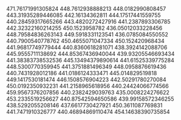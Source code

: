 471.76171991305824
448.7612938888213
448.0182990808457
443.31935289446085
442.16134362811
444.17517441559755
440.28459317665266
443.4820272427916
441.2387893306785
442.32322160214255
450.1523958782
436.05012033228456
448.79584836263143
449.5918331123541
436.0785084550552
440.7900540778762
450.4655071047334
450.152420968434
441.96817749779444
440.8360618281071
438.3924142088706
445.9555711138692
444.85367436940044
439.93205546693434
441.38383738532536
445.13494379890614
441.61525339775284
448.5300770359945
441.3751881496349
448.0958876619436
440.7431928012186
441.0186124333471
445.014829519818
449.1417530181474
446.1508576904223
442.50291780270084
450.0192350932231
441.2158965618956
440.24424066774566
459.9567376207856
440.2382429039763
435.0008224276622
453.2335519256627
440.87542594650586
439.99158572346255
438.5292055208146
437.6617730427921
450.3611087769831
441.7471910326777
440.46894869110474
454.14638390735854
